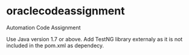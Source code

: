 # oraclecodeassignment
Automation Code Assignment

Use Java version 1.7 or above.
Add TestNG library externaly as it is not included in the pom.xml as dependecy.

